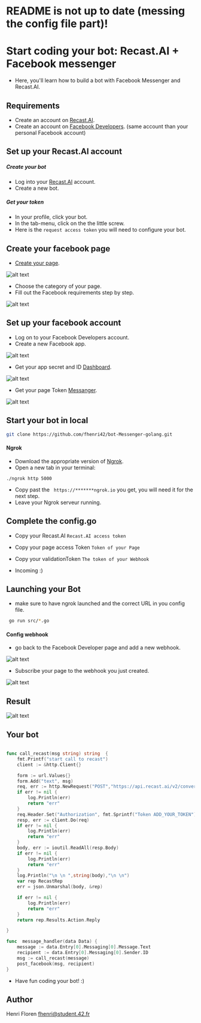 # README is not up to date (messing the config file part)!
# Start coding your bot: Recast.AI + Facebook messenger

* Here, you'll learn how to build a bot with Facebook Messenger and Recast.AI.

## Requirements
* Create an account on [Recast.AI](https://recast.ai/signup).
* Create an account on [Facebook Developers](https://developers.facebook.com/). (same account than your personal Facebook account)

## Set up your Recast.AI account

##### Create your bot

* Log into your [Recast.AI](https://recast.ai/login) account.
* Create a new bot.

##### Get your token

* In your profile, click your bot.
* In the tab-menu, click on the the little screw.
* Here is the `request access token` you will need to configure your bot.

## Create your facebook page
* [Create your page](https://www.facebook.com/pages/create/?ref_type=logout_gear).

 [facebook]: https://raw.githubusercontent.com/RecastAI/bot-messenger/master/ressources/S%C3%A9lection_021.png "Creating you page"

![alt text][facebook]
* Choose the category of your page.
* Fill out the Facebook requirements step by step.

[facebook-set-up]: https://raw.githubusercontent.com/RecastAI/bot-messenger/master/ressources/S%C3%A9lection_022.png "Steup of your page"

![alt text][facebook-set-up]

## Set up your facebook account

* Log on to your Facebook Developers account.
* Create a new Facebook app.

[facebook-first]: https://raw.githubusercontent.com/RecastAI/bot-messenger/master/ressources/S%C3%A9lection_028.png "first page"
![alt text][facebook-first]


* Get your app secret and ID [Dashboard](https://developers.facebook.com/apps/258158857911674/dashboard/).

[facebook-app]: https://raw.githubusercontent.com/RecastAI/bot-messenger/master/ressources/S%C3%A9lection_025.png  "Creating you page"

![alt text][facebook-app]

* Get your page Token [Messanger](https://developers.facebook.com/apps/258158857911674/messenger/).

[facebook-pageToken]: https://raw.githubusercontent.com/RecastAI/bot-messenger/master/ressources/S%C3%A9lection_026.png "Creating you page"

![alt text][facebook-pageToken]

## Start your bot in local
```bash
git clone https://github.com/fhenri42/bot-Messenger-golang.git
```

#### Ngrok

* Download the appropriate version of [Ngrok](https://ngrok.com/download).
* Open a new tab in your terminal:
```
./ngrok http 5000
```
* Copy past the ``` https://*******ngrok.io``` you get, you will need it for the next step.
* Leave your Ngrok serveur running.

## Complete the config.go

* Copy your Recast.AI `Recast.AI access token`
* Copy your page access Token `Token of your Page`
* Copy your validationToken `The token of your Webhook`

* Incoming :)

## Launching your Bot

* make sure to have ngrok launched and the correct URL in you config file.

```bash
 go run src/*.go
```
#### Config webhook

* go back to the Facebook Developer page and add a new webhook.

[webhook]: https://blog.recast.ai/wp-content/uploads/2016/09/S%C3%A9lection_020.png "Webhook page"

![alt text][webhook]
* Subscribe your page to the webhook you just created.

[suscribe]: https://raw.githubusercontent.com/RecastAI/bot-messenger/master/ressources/S%C3%A9lection_024.png "Subscribe page"

![alt text][suscribe]

## Result

[result]: https://raw.githubusercontent.com/RecastAI/bot-messenger/master/ressources/S%C3%A9lection_023.png

![alt text][result]

## Your bot
```go

func call_recast(msg string) string  {
	fmt.Printf("start call to recast")
	client := &http.Client{}

	form := url.Values{}
	form.Add("text", msg)
	req, err := http.NewRequest("POST","https://api.recast.ai/v2/converse" ,strings.NewReader(form.Encode()))
	if err != nil {
		log.Println(err)
		return "err"
	}
	req.Header.Set("Authorization", fmt.Sprintf("Token ADD_YOUR_TOKEN"))
	resp, err := client.Do(req)
	if err != nil {
		log.Println(err)
		return "err"
	}
	body, err := ioutil.ReadAll(resp.Body)
	if err != nil {
		log.Println(err)
		return "err"
	}
	log.Println("\n \n ",string(body),"\n \n")
	var rep RecastRep
	err = json.Unmarshal(body, &rep)

	if err != nil {
		log.Println(err)
		return "err"
	}
	return rep.Results.Action.Reply

}

func  message_handler(data Data) {
	message := data.Entry[0].Messaging[0].Message.Text
	recipient := data.Entry[0].Messaging[0].Sender.ID
	msg := call_recast(message)
	post_facebook(msg, recipient)
}
```
* Have fun coding your bot! :)

## Author

Henri Floren
fhenri@student.42.fr
